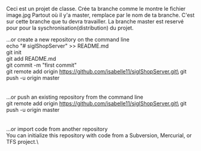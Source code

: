 Ceci est un projet de classe. 
Crée ta branche comme le montre le fichier image.jpg
Partout où il y'a master, remplace par le  nom de ta branche. 
C'est sur cette branche que tu devra  travailler. La branche master est reservé pour pour la syschronisation(distribution) du projet.


…or create a new repository on the command line\
echo "# siglShopServer" >> README.md\
git init\
git add README.md\
git commit -m "first commit"\
git remote add origin https://github.com/isabelle11/siglShopServer.git\
git push -u origin master\
\
\
…or push an existing repository from the command line\
git remote add origin https://github.com/isabelle11/siglShopServer.git\
git push -u origin master\
\
\
…or import code from another repository\
You can initialize this repository with code from a Subversion, Mercurial, or TFS project.\
